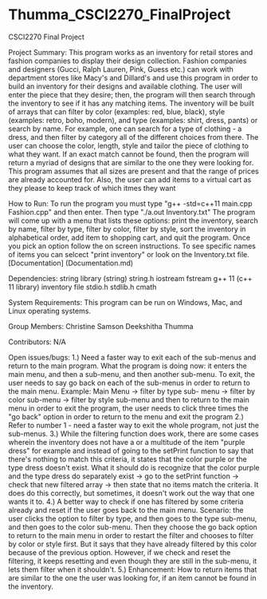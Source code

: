 # Thumma_CSCI2270_FinalProject
CSCI2270 Final Project

Project Summary:
This program works as an inventory for retail stores and fashion companies to display their design collection. Fashion companies and designers (Gucci, 
Ralph Lauren, Pink, Guess etc.) can work with department stores like Macy's and Dillard's and use this program in order to build an inventory for their 
designs and available clothing. The user will enter the piece that they desire; then, the program will then search through the inventory to see if it has any
matching items. The inventory will be built of arrays that can filter by color (examples: red, blue, black), style (examples: retro, boho, modern), and type 
(examples: shirt, dress, pants) or search by name. For example, one can search for a type of clothing - a dress, and then filter by category all of the 
different choices from there. The user can choose the color, length, style and tailor the piece of clothing to what they want. If an exact match cannot be 
found, then the program will return a myriad of designs that are similar to the one they were looking for. This program assumes that all sizes are present 
and that the range of prices are already accounted for. Also, the user can add items to a virtual cart as they please to keep track of which itmes they want
 
How to Run:
To run the program you must type "g++ -std=c++11 main.cpp Fashion.cpp" and then enter.
Then type "./a.out Inventory.txt"
The program will come up with a menu that lists these options: print the inventory, search by name, filter by type, filter by color, filter by style, sort the inventory in alphabetical order, add item to shopping cart, and quit the program. Once you pick an option follow the on screen instructions. To see specific names of items you can selcect "print inventory" or look on the Inventory.txt file.
[Documentation] (Documentation.md)



Dependencies:
string library (string)
string.h
iostream
fstream
g++ 11 (c++ 11 library)
inventory file
stdio.h
stdlib.h
cmath

System Requirements:
This program can be run on Windows, Mac, and Linux operating systems. 

Group Members:
Christine Samson
Deekshitha Thumma

Contributors:
N/A

Open issues/bugs:
1.) Need a faster way to exit each of the sub-menus and return to the main program. What the program is doing now: it enters the main menu, and then a 
    sub-menu, and then another sub-menu. To exit, the user needs to say go back on each of the sub-menus in order to return to the main menu. Example: Main Menu -> filter by type sub-
    menu -> filter by color sub-menu -> filter by style sub-menu and then to return to the main menu in order to exit the program, the user needs to click 
    three times the "go back" option in order to return to the menu and exit the program
2.) Refer to number 1 - need a faster way to exit the whole program, not just the sub-menus.
3.) While the filtering function does work, there are some cases wherein the inventory does not have a or a multitude of the item "purple dress" for example
    and instead of going to the setPrint function to say that there's nothing to match this criteria, it states that the color purple or the type dress 
    doesn't exist. What it should do is recognize that the color purple and the type dress do separately exist -> go to the setPrint function -> check that
    new filtered array -> then state that no items match the criteria. It does do this correctly, but sometimes, it doesn't work out the way that one wants
    it to.
4.) A better way to check if one has filtered by some criteria already and reset if the user goes back to the main menu. Scenario: the user clicks the option 
    to filter by type, and then goes to the type sub-menu, and then goes to the color sub-menu. Then they choose the go back option to return to the main menu
    in order to restart the filter and chooses to filter by color or style first. But it says that they have already filtered by this color because of the 
    previous option. However, if we check and reset the filtering, it keeps resetting and even though they are still in the sub-menu, it lets them filter when 
    it shouldn't. 
5.) Enhancement: How to return items that are similar to the one the user was looking for, if an item cannot be found in the inventory.


